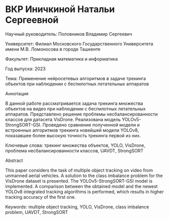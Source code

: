 # ВКР Иничкиной Натальи Сергеевной

Научный руководитель: Половников Владимир Сергеевич

Университет: Филиал Московского Государственного Университета имени М.В. Ломоносова в городе Ташкенте

Факультет: Прикладная математика и информатика

Год выпуска: 2023

Тема: Применение нейросетевых алгоритмов в задаче трекинга объектов при наблюдении с беспилотных летательных аппаратов

Аннотация

В данной работе рассматривается задача трекинга множества объектов на видео при наблюдении с беспилотных летательных аппаратов. Представлено решение проблемы несбалансированности классов для датасета VisDrone. Реализована модель YOLOv5-StrongSORT-GSI. Проведено сравнение полученной модели и встроенных алгоритмов трекинга новейшей модели YOLOv8, показавшее более высокую точность трекинга первой из них.

Ключевые слова: трекинг множества объектов, YOLO, VisDrone, проблема несбалансированности классов, UAVDT, StrongSORT
    
Abstract

This paper considers the task of multiple object tracking on video from unmanned aerial vehicles. A solution to the class imbalance problem for the VisDrone dataset is presented. The YOLOv5-StrongSORT-GSI model is implemented. A comparison between the obtained model and the newest YOLOv8 integrated tracking algorithms is performed, which results in higher tracking accuracy of the first one.

Keywords: multiple object tracking, YOLO, VisDrone, class imbalance problem, UAVDT, StrongSORT
